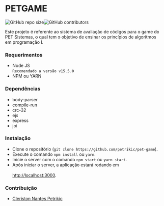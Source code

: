 # PETGAME
 ![GitHub repo size](https://img.shields.io/github/repo-size/petrikic/pet-game)![GitHub contributors](https://img.shields.io/github/contributors/petrikic/pet-game)

Este projeto é referente ao sistema de avaliação de códigos para o game do PET Sistemas, o qual tem o objetivo de ensinar os princípios de algoritmos em programação I.

### Requerimentos
* Node JS <br>
`Recomendado a versão v15.5.0`
* NPM ou YARN

### Dependências
* body-parser
* compile-run
* crc-32
* ejs
* express
* joi

### Instalação
* Clone o repositório (`git clone https://github.com/petrikic/pet-game`).
* Execute o comando `npm install` ou `yarn`.
* Inicie o server com o comando `npm start` ou `yarn start`.
* Após iniciar o server, a aplicação estará rodando em <br> <br>[http://localhost:3000](http://localhost:3000).

### Contribuição

- [Cleriston Nantes Petrikic](http://github.com/petrikic)